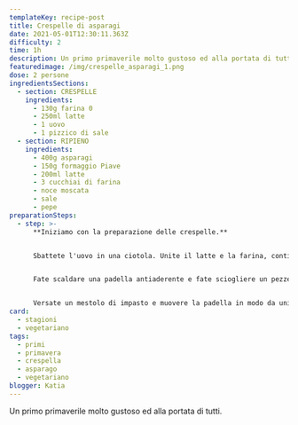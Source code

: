 ```yaml
---
templateKey: recipe-post
title: Crespelle di asparagi
date: 2021-05-01T12:30:11.363Z
difficulty: 2
time: 1h
description: Un primo primaverile molto gustoso ed alla portata di tutti.
featuredimage: /img/crespelle_asparagi_1.png
dose: 2 persone
ingredientsSections:
  - section: CRESPELLE
    ingredients:
      - 130g farina 0
      - 250ml latte
      - 1 uovo
      - 1 pizzico di sale
  - section: RIPIENO
    ingredients:
      - 400g asparagi
      - 150g formaggio Piave
      - 200ml latte
      - 3 cucchiai di farina
      - noce moscata
      - sale
      - pepe
preparationSteps:
  - step: >-
      **Iniziamo con la preparazione delle crespelle.**


      Sbattete l'uovo in una ciotola. Unite il latte e la farina, continuando a mescolare con le fruste per non far creare dei grumi. Aggiungete un pizzico di sale.


      Fate scaldare una padella antiaderente e fate sciogliere un pezzetto di burro. Se preferite, potete aggiungere un filo d'olio. 


      Versate un mestolo di impasto e muovere la padella in modo da uniformare lo spessore. Girate la crespella appena il bordo inizia a cambiare colore. Dopo qualcu minuto rimuovetela dalla padella e procedete con le altre.
card:
  - stagioni
  - vegetariano
tags:
  - primi
  - primavera
  - crespella
  - asparago
  - vegetariano
blogger: Katia
---
```

Un primo primaverile molto gustoso ed alla portata di tutti.